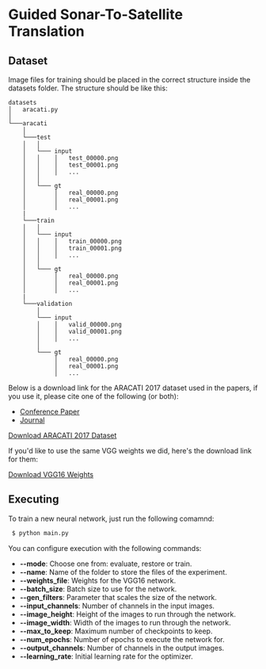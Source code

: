 # Guided Sonar-To-Satellite Translation

## Dataset

Image files for training should be placed in the correct structure
inside the datasets folder. The structure should be like this:

```
datasets
│   aracati.py    
│
└───aracati
    │
    └───test
    │   │
    │   └─── input
    │   │    │   test_00000.png
    │   │    │   test_00001.png
    │   │    │   ...
    │   │
    │   └─── gt
    │        │   real_00000.png
    │        │   real_00001.png
    │        │   ...
    |
    └───train
    │   │
    │   └─── input
    │   │    │   train_00000.png
    │   │    │   train_00001.png
    │   │    │   ...
    │   │
    │   └─── gt
    │        │   real_00000.png
    │        │   real_00001.png
    │        │   ...
    |
    └───validation
        │
        └─── input
        │    │   valid_00000.png
        │    │   valid_00001.png
        │    │   ...
        │
        └─── gt
             │   real_00000.png
             │   real_00001.png
             │   ...
```

Below is a download link for the ARACATI 2017 dataset used in the papers, if you use it, please cite one of the following (or both):
* [Conference Paper](https://ieeexplore.ieee.org/abstract/document/8614099)
* [Journal]()

[Download ARACATI 2017 Dataset](https://drive.google.com/file/d/1R-tcU67vl_jnnhqvbuE3gMJ9LfOREUpm/view?usp=sharing)

If you'd like to use the same VGG weights we did, here's the download link for them:

[Download VGG16 Weights](https://www.cs.toronto.edu/~frossard/vgg16/vgg16_weights.npz)

## Executing

To train a new neural network, just run the following comamnd:
```bash
 $ python main.py
```

You can configure execution with the following commands:
* **--mode**: Choose one from: evaluate, restore or train.
* **--name**: Name of the folder to store the files of the experiment.
* **--weights_file**: Weights for the VGG16 network.
* **--batch_size**: Batch size to use for the network.
* **--gen_filters**: Parameter that scales the size of the network.
* **--input_channels**: Number of channels in the input images.
* **--image_height**: Height of the images to run through the network.
* **--image_width**: Width of the images to run through the network.
* **--max_to_keep**: Maximum number of checkpoints to keep.
* **--num_epochs**: Number of epochs to execute the network for.
* **--output_channels**: Number of channels in the output images.
* **--learning_rate**: Initial learning rate for the optimizer.

